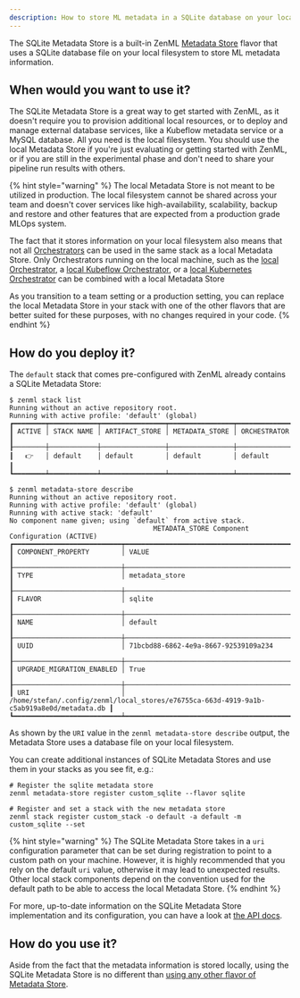 ```yaml
---
description: How to store ML metadata in a SQLite database on your local filesystem
---
```


The SQLite Metadata Store is a built-in ZenML [Metadata Store](./overview.md)
flavor that uses a SQLite database file on your local filesystem to store
ML metadata information.

## When would you want to use it?

The SQLite Metadata Store is a great way to get started with ZenML, as it doesn't
require you to provision additional local resources, or to deploy and manage
external database services, like a Kubeflow metadata service or a MySQL
database. All you need is the local filesystem. You should use the local
Metadata Store if you're just evaluating or getting started with ZenML, or if
you are still in the experimental phase and don't need to share your pipeline
run results with others.

{% hint style="warning" %}
The local Metadata Store is not meant to be utilized in production. The local
filesystem cannot be shared across your team and doesn't cover services like
high-availability, scalability, backup and restore and other features that are
expected from a production grade MLOps system.

The fact that it stores information on your local filesystem also means that not
all [Orchestrators](../orchestrators/overview.md) can be used in the same stack
as a local Metadata Store. Only Orchestrators running on the local machine, such
as the [local Orchestrator](../orchestrators/local.md), a [local Kubeflow Orchestrator](../orchestrators/kubeflow.md),
or a [local Kubernetes Orchestrator](../orchestrators/kubernetes.md) can be
combined with a local Metadata Store

As you transition to a team setting or a production setting, you can replace the
local Metadata Store in your stack with one of the other flavors that are
better suited for these purposes, with no changes required in your code.
{% endhint %}

## How do you deploy it?

The `default` stack that comes pre-configured with ZenML already contains a
SQLite Metadata Store:

```
$ zenml stack list
Running without an active repository root.
Running with active profile: 'default' (global)
┏━━━━━━━━┯━━━━━━━━━━━━┯━━━━━━━━━━━━━━━━┯━━━━━━━━━━━━━━━━┯━━━━━━━━━━━━━━┓
┃ ACTIVE │ STACK NAME │ ARTIFACT_STORE │ METADATA_STORE │ ORCHESTRATOR ┃
┠────────┼────────────┼────────────────┼────────────────┼──────────────┨
┃   👉   │ default    │ default        │ default        │ default      ┃
┗━━━━━━━━┷━━━━━━━━━━━━┷━━━━━━━━━━━━━━━━┷━━━━━━━━━━━━━━━━┷━━━━━━━━━━━━━━┛

$ zenml metadata-store describe
Running without an active repository root.
Running with active profile: 'default' (global)
Running with active stack: 'default'
No component name given; using `default` from active stack.
                                    METADATA_STORE Component Configuration (ACTIVE)                                     
┏━━━━━━━━━━━━━━━━━━━━━━━━━━━┯━━━━━━━━━━━━━━━━━━━━━━━━━━━━━━━━━━━━━━━━━━━━━━━━━━━━━━━━━━━━━━━━━━━━━━━━━━━━━━━━━━━━━━━━━━┓
┃ COMPONENT_PROPERTY        │ VALUE                                                                                    ┃
┠───────────────────────────┼──────────────────────────────────────────────────────────────────────────────────────────┨
┃ TYPE                      │ metadata_store                                                                           ┃
┠───────────────────────────┼──────────────────────────────────────────────────────────────────────────────────────────┨
┃ FLAVOR                    │ sqlite                                                                                   ┃
┠───────────────────────────┼──────────────────────────────────────────────────────────────────────────────────────────┨
┃ NAME                      │ default                                                                                  ┃
┠───────────────────────────┼──────────────────────────────────────────────────────────────────────────────────────────┨
┃ UUID                      │ 71bcbd88-6862-4e9a-8667-92539109a234                                                     ┃
┠───────────────────────────┼──────────────────────────────────────────────────────────────────────────────────────────┨
┃ UPGRADE_MIGRATION_ENABLED │ True                                                                                     ┃
┠───────────────────────────┼──────────────────────────────────────────────────────────────────────────────────────────┨
┃ URI                       │ /home/stefan/.config/zenml/local_stores/e76755ca-663d-4919-9a1b-c5ab919a8e0d/metadata.db ┃
┗━━━━━━━━━━━━━━━━━━━━━━━━━━━┷━━━━━━━━━━━━━━━━━━━━━━━━━━━━━━━━━━━━━━━━━━━━━━━━━━━━━━━━━━━━━━━━━━━━━━━━━━━━━━━━━━━━━━━━━━┛
```

As shown by the `URI` value in the `zenml metadata-store describe` output, the
Metadata Store uses a database file on your local filesystem.

You can create additional instances of SQLite Metadata Stores and use them in
your stacks as you see fit, e.g.:

```shell
# Register the sqlite metadata store
zenml metadata-store register custom_sqlite --flavor sqlite

# Register and set a stack with the new metadata store
zenml stack register custom_stack -o default -a default -m custom_sqlite --set
```

{% hint style="warning" %}
The SQLite Metadata Store takes in a `uri` configuration parameter that can be
set during registration to point to a custom path on your machine. However, it
is highly recommended that you rely on the default `uri` value, otherwise it may
lead to unexpected results. Other local stack components depend on the
convention used for the default path to be able to access the local Metadata
Store.
{% endhint %}

For more, up-to-date information on the SQLite Metadata Store implementation and
its configuration, you can have a look at [the API docs](https://apidocs.zenml.io/latest/api_docs/metadata_stores/#zenml.metadata_stores.mysql_metadata_store).

## How do you use it?

Aside from the fact that the metadata information is stored locally, using the
SQLite Metadata Store is no different than [using any other flavor of Metadata Store](./overview.md#how-to-use-it).
